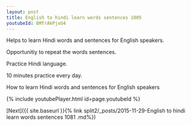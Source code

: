 ```yaml
---
layout: post
title: English to hindi learn words sentences 1005 
youtubeId: 8MfrAkPjxU4
---
```

 
 
Helps to learn Hindi words and sentences for English speakers.

Opportunitiy to repeat the words sentences. 

Practice Hindi language. 
 
10 minutes practice every day. 
 
How to learn Hindi words and sentences for English speakers 
 
{% include youtubePlayer.html id=page.youtubeId %}
 
 
[Next]({{ site.baseurl }}{% link  split2/_posts/2015-11-29-English to hindi learn words sentences 1081 .md%})
 
